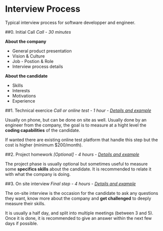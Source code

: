 # Interview Process

Typical interview process for software developper and engineer. 

##0. Initial Call
*Call - 30 minutes*

**About the company**

* General product presentation
* Vision & Culture
* Job - Postion & Role
* Interview process details

**About the candidate**

* Skills
* Interests
* Motivations
* Experience

##1. Technical exercice
*Call or online test - 1 hour - [Details and example](./1-technical)*

Usually on phone, but can be done on site as well. Usually done by an engineer from the company, the goal
is to measure at a hight level the **coding capabilities** of the candidate. 

If wanted there are existing online test platform that handle this step but the cost is higher (minimum $200/month).

##2. Project homework
*[Optional] - 4 hours -  [Details and example](./2-projects)*

The project phase is usually optional but sometimes useful to measure some **specifics skills** about the
candidate. It is recommended to relate it with what the company is doing.

##3. On site interview
*Final step - 4 hours -  [Details and example](./3-on-site)*

The on-site interview is the occasion for the candidate to ask any questions they want, know more about
the company and **get challenged** to deeply measure their skills.

It is usually a half day, and split into multiple meetings (between 3 and 5).  Once it is done, it is
recommended to give an answer within the next few days if possible.
